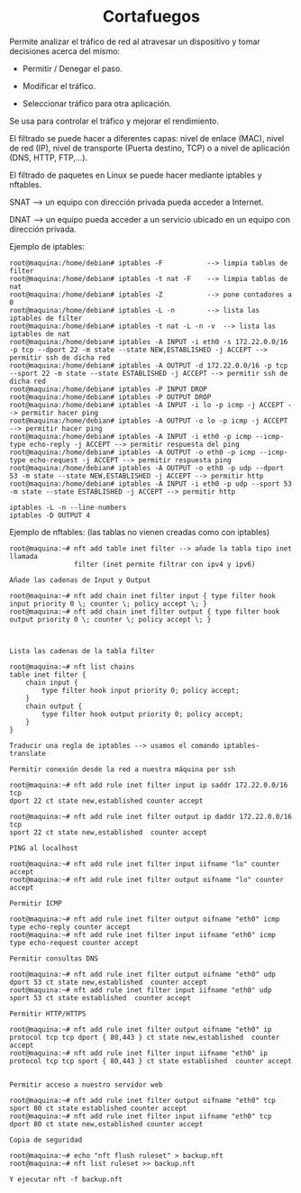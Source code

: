 <div align="center">

# Cortafuegos

</div>


Permite analizar el tráfico de red al atravesar un dispositivo y tomar 
decisiones acerca del mismo:

* Permitir / Denegar el paso.

* Modificar el tráfico.

* Seleccionar tráfico para otra aplicación.

Se usa para controlar el tráfico y mejorar el rendimiento.

El filtrado se puede hacer a diferentes capas: nivel de enlace (MAC), nivel
de red (IP), nivel de transporte (Puerta destino, TCP) o a nivel de 
aplicación (DNS, HTTP, FTP,...).

El filtrado de paquetes en Linux se puede hacer mediante iptables y nftables.

SNAT --> un equipo con dirección privada pueda acceder a Internet.

DNAT --> un equipo pueda acceder a un servicio ubicado en un equipo con
dirección privada.

Ejemplo de iptables:

```
root@maquina:/home/debian# iptables -F           --> limpia tablas de filter
root@maquina:/home/debian# iptables -t nat -F    --> limpia tablas de nat
root@maquina:/home/debian# iptables -Z           --> pone contadores a 0
root@maquina:/home/debian# iptables -L -n        --> lista las iptables de filter
root@maquina:/home/debian# iptables -t nat -L -n -v  --> lista las iptables de nat
root@maquina:/home/debian# iptables -A INPUT -i eth0 -s 172.22.0.0/16 -p tcp --dport 22 -m state --state NEW,ESTABLISHED -j ACCEPT --> permitir ssh de dicha red
root@maquina:/home/debian# iptables -A OUTPUT -d 172.22.0.0/16 -p tcp --sport 22 -m state --state ESTABLISHED -j ACCEPT --> permitir ssh de dicha red
root@maquina:/home/debian# iptables -P INPUT DROP
root@maquina:/home/debian# iptables -P OUTPUT DROP
root@maquina:/home/debian# iptables -A INPUT -i lo -p icmp -j ACCEPT --> permitir hacer ping
root@maquina:/home/debian# iptables -A OUTPUT -o lo -p icmp -j ACCEPT --> permitir hacer ping
root@maquina:/home/debian# iptables -A INPUT -i eth0 -p icmp --icmp-type echo-reply -j ACCEPT --> permitir respuesta del ping
root@maquina:/home/debian# iptables -A OUTPUT -o eth0 -p icmp --icmp-type echo-request -j ACCEPT --> permitir respuesta ping
root@maquina:/home/debian# iptables -A OUTPUT -o eth0 -p udp --dport 53 -m state --state NEW,ESTABLISHED -j ACCEPT --> permitir http
root@maquina:/home/debian# iptables -A INPUT -i eth0 -p udp --sport 53 -m state --state ESTABLISHED -j ACCEPT --> permitir http

iptables -L -n --line-numbers
iptables -D OUTPUT 4
```


Ejemplo de nftables: (las tablas no vienen creadas como con iptables)

```
root@maquina:~# nft add table inet filter --> añade la tabla tipo inet llamada 
				filter (inet permite filtrar con ipv4 y ipv6)

Añade las cadenas de Input y Output

root@maquina:~# nft add chain inet filter input { type filter hook input priority 0 \; counter \; policy accept \; }
root@maquina:~# nft add chain inet filter output { type filter hook output priority 0 \; counter \; policy accept \; }



Lista las cadenas de la tabla filter

root@maquina:~# nft list chains
table inet filter {
	chain input {
		type filter hook input priority 0; policy accept;
	}
	chain output {
		type filter hook output priority 0; policy accept;
	}
}

Traducir una regla de iptables --> usamos el comando iptables-translate

Permitir conexión desde la red a nuestra máquina por ssh

root@maquina:~# nft add rule inet filter input ip saddr 172.22.0.0/16 tcp 
dport 22 ct state new,established counter accept

root@maquina:~# nft add rule inet filter output ip daddr 172.22.0.0/16 tcp 
sport 22 ct state new,established  counter accept

PING al localhost

root@maquina:~# nft add rule inet filter input iifname "lo" counter accept    
root@maquina:~# nft add rule inet filter output oifname "lo" counter accept

Permitir ICMP

root@maquina:~# nft add rule inet filter output oifname "eth0" icmp type echo-reply counter accept
root@maquina:~# nft add rule inet filter input iifname "eth0" icmp type echo-request counter accept

Permitir consultas DNS

root@maquina:~# nft add rule inet filter output oifname "eth0" udp dport 53 ct state new,established  counter accept
root@maquina:~# nft add rule inet filter input iifname "eth0" udp sport 53 ct state established  counter accept

Permitir HTTP/HTTPS

root@maquina:~# nft add rule inet filter output oifname "eth0" ip protocol tcp tcp dport { 80,443 } ct state new,established  counter accept
root@maquina:~# nft add rule inet filter input iifname "eth0" ip protocol tcp tcp sport { 80,443 } ct state established  counter accept


Permitir acceso a nuestro servidor web

root@maquina:~# nft add rule inet filter output oifname "eth0" tcp sport 80 ct state established counter accept
root@maquina:~# nft add rule inet filter input iifname "eth0" tcp dport 80 ct state new,established counter accept

Copia de seguridad

root@maquina:~# echo "nft flush ruleset" > backup.nft
root@maquina:~# nft list ruleset >> backup.nft

Y ejecutar nft -f backup.nft
```


